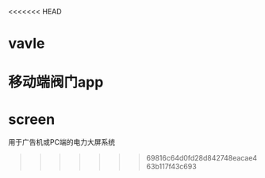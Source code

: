 <<<<<<< HEAD
# vavle
移动端阀门app
=======
# screen
用于广告机或PC端的电力大屏系统
>>>>>>> 69816c64d0fd28d842748eacae463b117f43c693
